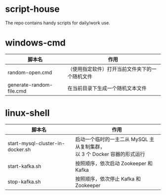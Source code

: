 # script-house
The repo contains handy scripts for daily/work use.



# windows-cmd

| 脚本名                   | 作用                                           |
| ------------------------ | ---------------------------------------------- |
| random-open.cmd          | （使用指定软件）打开当前文件夹下的一个随机文件 |
| generate-random-file.cmd | 在当前目录下生成一个随机文本文件               |

# linux-shell

| 脚本名                           | 作用                                                                           |
| -------------------------------- | ------------------------------------------------------------------------------ |
| start-mysql-cluster-in-docker.sh | 启动一个临时的一主二从 MySQL 主从复制集群，<br />以 3 个 Docker 容器的形式运行 |
| start-kafka.sh                   | 按照顺序，依次启动 Zookeeper 和 Kafka                                          |
| stop-kafka.sh                    | 按照顺序，依次停止 Kafka 和 Zookeeper                                          |
